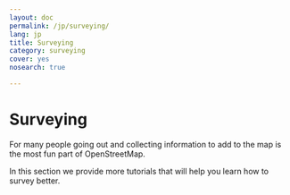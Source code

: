 ```yaml
---
layout: doc
permalink: /jp/surveying/
lang: jp
title: Surveying
category: surveying
cover: yes
nosearch: true

---
```


Surveying
=========

For many people going out and collecting information to add to the map is
the most fun part of OpenStreetMap.

In this section we provide more tutorials that will help you learn how
to survey better.